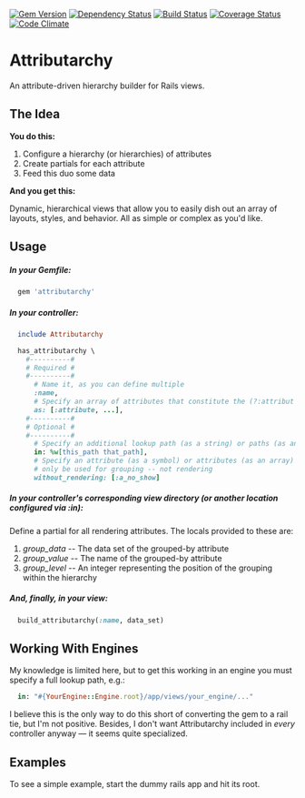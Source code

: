 [![Gem Version](https://badge.fury.io/rb/attributarchy.png)](http://badge.fury.io/rb/attributarchy)
[![Dependency Status](https://gemnasium.com/epicyclist/attributarchy.png)](https://gemnasium.com/epicyclist/attributarchy)
[![Build Status](https://travis-ci.org/epicyclist/attributarchy.png?branch=master)](https://travis-ci.org/epicyclist/attributarchy)
[![Coverage Status](https://coveralls.io/repos/epicyclist/attributarchy/badge.png)](https://coveralls.io/r/epicyclist/attributarchy)
[![Code Climate](http://allthebadges.io/epicyclist/attributarchy/code_climate.png)](http://allthebadges.io/epicyclist/attributarchy/code_climate)


# Attributarchy

An attribute-driven hierarchy builder for Rails views.

## The Idea

**You do this:**

1. Configure a hierarchy (or hierarchies) of attributes
1. Create partials for each attribute
1. Feed this duo some data

**And you get this:**

Dynamic, hierarchical views that allow you to easily dish out an array of layouts, styles, and behavior. All as simple or complex as you'd like.

## Usage

##### In your Gemfile:

```ruby
  gem 'attributarchy'
```

##### In your controller:

```ruby
  include Attributarchy

  has_attributarchy \
    #----------#
    # Required #
    #----------#
      # Name it, as you can define multiple
      :name,
      # Specify an array of attributes that constitute the (?:attribut|hier)archy
      as: [:attribute, ...],
    #----------#
    # Optional #
    #----------#
      # Specify an additional lookup path (as a string) or paths (as an array)
      in: %w[this_path that_path],
      # Specify an attribute (as a symbol) or attributes (as an array) that will
      # only be used for grouping -- not rendering
      without_rendering: [:a_no_show]
```

##### In your controller's corresponding view directory (or another location configured via :in):

Define a partial for all rendering attributes. The locals provided to these are:

1. *group_data* -- The data set of the grouped-by attribute
1. *group_value* -- The name of the grouped-by attribute
1. *group_level* -- An integer representing the position of the grouping within the hierarchy

##### And, finally, in your view:

```ruby
  build_attributarchy(:name, data_set)
```

## Working With Engines

My knowledge is limited here, but to get this working in an engine you must specify a full lookup path, e.g.:
````ruby
  in: "#{YourEngine::Engine.root}/app/views/your_engine/..."
````

I believe this is the only way to do this short of converting the gem to a rail tie, but I'm not positive. Besides, I don't want Attributarchy included in *every* controller anyway &mdash; it seems quite specialized.

## Examples

To see a simple example, start the dummy rails app and hit its root.
